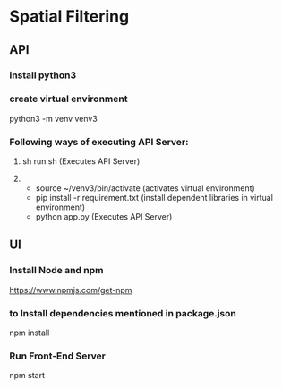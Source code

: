 # Spatial Filtering

## API
### install python3
### create virtual environment
python3 -m venv venv3

### Following ways of executing API Server:
1) sh run.sh (Executes API Server)

2) - source ~/venv3/bin/activate  (activates virtual environment)
   - pip install -r requirement.txt (install dependent libraries in virtual environment)
   - python app.py (Executes API Server)

## UI
### Install Node and npm
https://www.npmjs.com/get-npm

### to Install dependencies mentioned in package.json
npm install 

### Run Front-End Server
npm start